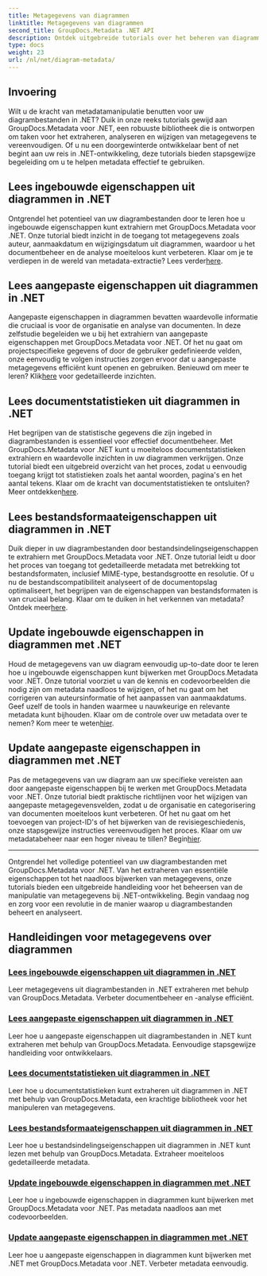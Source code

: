 ```yaml
---
title: Metagegevens van diagrammen
linktitle: Metagegevens van diagrammen
second_title: GroupDocs.Metadata .NET API
description: Ontdek uitgebreide tutorials over het beheren van diagrammetagegevens met GroupDocs.Metadata voor .NET. Eigenschappen moeiteloos extraheren, bijwerken en analyseren.
type: docs
weight: 23
url: /nl/net/diagram-metadata/
---
```

## Invoering

Wilt u de kracht van metadatamanipulatie benutten voor uw diagrambestanden in .NET? Duik in onze reeks tutorials gewijd aan GroupDocs.Metadata voor .NET, een robuuste bibliotheek die is ontworpen om taken voor het extraheren, analyseren en wijzigen van metagegevens te vereenvoudigen. Of u nu een doorgewinterde ontwikkelaar bent of net begint aan uw reis in .NET-ontwikkeling, deze tutorials bieden stapsgewijze begeleiding om u te helpen metadata effectief te gebruiken.

## Lees ingebouwde eigenschappen uit diagrammen in .NET

 Ontgrendel het potentieel van uw diagrambestanden door te leren hoe u ingebouwde eigenschappen kunt extrahiern met GroupDocs.Metadata voor .NET. Onze tutorial biedt inzicht in de toegang tot metagegevens zoals auteur, aanmaakdatum en wijzigingsdatum uit diagrammen, waardoor u het documentbeheer en de analyse moeiteloos kunt verbeteren. Klaar om je te verdiepen in de wereld van metadata-extractie? Lees verder[here](./read-built-in-properties-diagrams/).

## Lees aangepaste eigenschappen uit diagrammen in .NET

Aangepaste eigenschappen in diagrammen bevatten waardevolle informatie die cruciaal is voor de organisatie en analyse van documenten. In deze zelfstudie begeleiden we u bij het extrahiern van aangepaste eigenschappen met GroupDocs.Metadata voor .NET. Of het nu gaat om projectspecifieke gegevens of door de gebruiker gedefinieerde velden, onze eenvoudig te volgen instructies zorgen ervoor dat u aangepaste metagegevens efficiënt kunt openen en gebruiken. Benieuwd om meer te leren? Klik[here](./read-custom-properties-diagrams/) voor gedetailleerde inzichten.

## Lees documentstatistieken uit diagrammen in .NET

 Het begrijpen van de statistische gegevens die zijn ingebed in diagrambestanden is essentieel voor effectief documentbeheer. Met GroupDocs.Metadata voor .NET kunt u moeiteloos documentstatistieken extrahiern en waardevolle inzichten in uw diagrammen verkrijgen. Onze tutorial biedt een uitgebreid overzicht van het proces, zodat u eenvoudig toegang krijgt tot statistieken zoals het aantal woorden, pagina's en het aantal tekens. Klaar om de kracht van documentstatistieken te ontsluiten? Meer ontdekken[here](./read-document-statistics-diagrams/).

## Lees bestandsformaateigenschappen uit diagrammen in .NET

Duik dieper in uw diagrambestanden door bestandsindelingseigenschappen te extrahiern met GroupDocs.Metadata voor .NET. Onze tutorial leidt u door het proces van toegang tot gedetailleerde metadata met betrekking tot bestandsformaten, inclusief MIME-type, bestandsgrootte en resolutie. Of u nu de bestandscompatibiliteit analyseert of de documentopslag optimaliseert, het begrijpen van de eigenschappen van bestandsformaten is van cruciaal belang. Klaar om te duiken in het verkennen van metadata? Ontdek meer[here](./read-file-format-properties-diagrams/).

## Update ingebouwde eigenschappen in diagrammen met .NET

 Houd de metagegevens van uw diagram eenvoudig up-to-date door te leren hoe u ingebouwde eigenschappen kunt bijwerken met GroupDocs.Metadata voor .NET. Onze tutorial voorziet u van de kennis en codevoorbeelden die nodig zijn om metadata naadloos te wijzigen, of het nu gaat om het corrigeren van auteursinformatie of het aanpassen van aanmaakdatums. Geef uzelf de tools in handen waarmee u nauwkeurige en relevante metadata kunt bijhouden. Klaar om de controle over uw metadata over te nemen? Kom meer te weten[hier](./update-built-in-properties-diagrams/).

## Update aangepaste eigenschappen in diagrammen met .NET

Pas de metagegevens van uw diagram aan uw specifieke vereisten aan door aangepaste eigenschappen bij te werken met GroupDocs.Metadata voor .NET. Onze tutorial biedt praktische richtlijnen voor het wijzigen van aangepaste metagegevensvelden, zodat u de organisatie en categorisering van documenten moeiteloos kunt verbeteren. Of het nu gaat om het toevoegen van project-ID's of het bijwerken van de revisiegeschiedenis, onze stapsgewijze instructies vereenvoudigen het proces. Klaar om uw metadatabeheer naar een hoger niveau te tillen? Begin[hier](./update-custom-properties-diagrams/).

----

Ontgrendel het volledige potentieel van uw diagrambestanden met GroupDocs.Metadata voor .NET. Van het extraheren van essentiële eigenschappen tot het naadloos bijwerken van metagegevens, onze tutorials bieden een uitgebreide handleiding voor het beheersen van de manipulatie van metagegevens bij .NET-ontwikkeling. Begin vandaag nog en zorg voor een revolutie in de manier waarop u diagrambestanden beheert en analyseert.
## Handleidingen voor metagegevens over diagrammen
### [Lees ingebouwde eigenschappen uit diagrammen in .NET](./read-built-in-properties-diagrams/)
Leer metagegevens uit diagrambestanden in .NET extraheren met behulp van GroupDocs.Metadata. Verbeter documentbeheer en -analyse efficiënt.
### [Lees aangepaste eigenschappen uit diagrammen in .NET](./read-custom-properties-diagrams/)
Leer hoe u aangepaste eigenschappen uit diagrambestanden in .NET kunt extraheren met behulp van GroupDocs.Metadata. Eenvoudige stapsgewijze handleiding voor ontwikkelaars.
### [Lees documentstatistieken uit diagrammen in .NET](./read-document-statistics-diagrams/)
Leer hoe u documentstatistieken kunt extraheren uit diagrammen in .NET met behulp van GroupDocs.Metadata, een krachtige bibliotheek voor het manipuleren van metagegevens.
### [Lees bestandsformaateigenschappen uit diagrammen in .NET](./read-file-format-properties-diagrams/)
Leer hoe u bestandsindelingseigenschappen uit diagrammen in .NET kunt lezen met behulp van GroupDocs.Metadata. Extraheer moeiteloos gedetailleerde metadata.
### [Update ingebouwde eigenschappen in diagrammen met .NET](./update-built-in-properties-diagrams/)
Leer hoe u ingebouwde eigenschappen in diagrammen kunt bijwerken met GroupDocs.Metadata voor .NET. Pas metadata naadloos aan met codevoorbeelden.
### [Update aangepaste eigenschappen in diagrammen met .NET](./update-custom-properties-diagrams/)
Leer hoe u aangepaste eigenschappen in diagrammen kunt bijwerken met .NET met GroupDocs.Metadata voor .NET. Verbeter metadata eenvoudig.